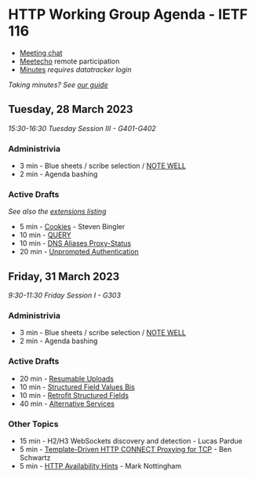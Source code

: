 # HTTP Working Group Agenda - IETF 116

* [Meeting chat](https://zulip.ietf.org/#narrow/stream/httpbis)
* [Meetecho](https://meetings.conf.meetecho.com/ietf116/?group=httpbis&short=httpbis&item=2) remote participation
* [Minutes](https://notes.ietf.org/notes-ietf-116-httpbis) _requires datatracker login_

*Taking minutes? See [our guide](https://github.com/httpwg/wiki/wiki/TakingMinutes)*


## Tuesday, 28 March 2023

_15:30-16:30 Tuesday Session III - G401-G402_


### Administrivia

*  3 min - Blue sheets / scribe selection / [NOTE WELL](https://www.ietf.org/about/note-well/)
*  2 min - Agenda bashing

### Active Drafts

_See also the [extensions listing](https://httpwg.org/http-extensions/)_

*  5 min - [Cookies](https://datatracker.ietf.org/doc/draft-ietf-httpbis-rfc6265bis) - Steven Bingler
* 10 min - [QUERY](https://datatracker.ietf.org/doc/draft-ietf-httpbis-safe-method-w-body)
* 10 min - [DNS Aliases Proxy-Status](https://datatracker.ietf.org/doc/draft-ietf-httpbis-alias-proxy-status)
* 20 min - [Unprompted Authentication](https://datatracker.ietf.org/doc/draft-ietf-httpbis-unprompted-auth)


## Friday, 31 March 2023

_9:30-11:30 Friday Session I - G303_

### Administrivia

*  3 min - Blue sheets / scribe selection / [NOTE WELL](https://www.ietf.org/about/note-well/)
*  2 min - Agenda bashing


### Active Drafts

* 20 min - [Resumable Uploads](https://datatracker.ietf.org/doc/draft-ietf-httpbis-resumable-upload)
* 10 min - [Structured Field Values Bis](https://datatracker.ietf.org/doc/draft-ietf-httpbis-sfbis)
* 10 min - [Retrofit Structured Fields](https://datatracker.ietf.org/doc/draft-ietf-httpbis-retrofit)
* 40 min - [Alternative Services](https://datatracker.ietf.org/doc/draft-ietf-httpbis-rfc7838bis)


### Other Topics

* 15 min - H2/H3 WebSockets discovery and detection - Lucas Pardue
*  5 min - [Template-Driven HTTP CONNECT Proxying for TCP](https://www.ietf.org/archive/id/draft-schwartz-httpbis-connect-tcp-01.html) - Ben Schwartz
*  5 min - [HTTP Availability Hints](https://www.ietf.org/archive/id/draft-nottingham-http-availability-hints-00.html) - Mark Nottingham
